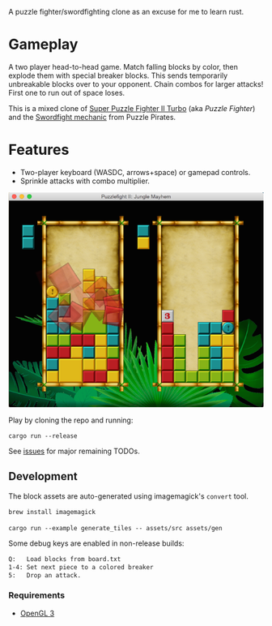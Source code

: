 A puzzle fighter/swordfighting clone as an excuse for me to learn rust.

# Gameplay

A two player head-to-head game. Match falling blocks by color, then explode
them with special breaker blocks. This sends temporarily unbreakable blocks
over to your opponent. Chain combos for larger attacks! First one to run out of
space loses.

This is a mixed clone of [Super Puzzle Fighter II Turbo](https://en.wikipedia.org/wiki/Super_Puzzle_Fighter_II_Turbo) (aka _Puzzle Fighter_) and the [Swordfight mechanic](https://yppedia.puzzlepirates.com/Swordfight) from Puzzle Pirates.

# Features

* Two-player keyboard (WASDC, arrows+space) or gamepad controls.
* Sprinkle attacks with combo multiplier.

![screenshot](./screenshot.png)

Play by cloning the repo and running:

    cargo run --release

See [issues](https://github.com/xaviershay/rust-puzzlefighter/issues) for major
remaining TODOs.

## Development

The block assets are auto-generated using imagemagick's `convert` tool.

    brew install imagemagick

    cargo run --example generate_tiles -- assets/src assets/gen

Some debug keys are enabled in non-release builds:

    Q:   Load blocks from board.txt
    1-4: Set next piece to a colored breaker
    5:   Drop an attack.

### Requirements

* [OpenGL 3](https://github.com/xaviershay/rust-puzzlefighter/issues/18#issuecomment-167256699)
